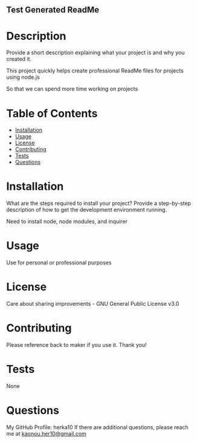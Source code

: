
## Test Generated ReadMe

# Description
Provide a short description explaining what your project is and why you created it. 

This project quickly helps create professional ReadMe files for projects using node.js

So that we can spend more time working on projects 

# Table of Contents 
- [Installation](#Installation)
- [Usage](#Usage)
- [License](#License)
- [Contributing](#Contributing)
- [Tests](#Tests)
- [Questions](#Questions)


# Installation
What are the steps required to install your project? Provide a step-by-step description of how to get the development environment running.

Need to install node, node modules, and inquirer

# Usage   
Use for personal or professional purposes

# License
Care about sharing improvements - GNU General Public License v3.0

# Contributing
Please reference back to maker if you use it. Thank you! 

# Tests
None

# Questions
My GitHub Profile: herka10
If there are additional questions, please reach me at kaonou.her10@gmail.com
    